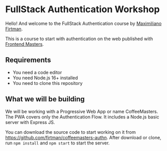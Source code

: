# FullStack Authentication Workshop

Hello! And welcome to the FullStack Authentication course by [Maximiliano Firtman](https://twitter.com/firt).

This is a course to start with authentication on the web published with [Frontend Masters](https://www.frontendmasters.com/).

## Requirements

- You need a code editor
- You need Node.js 16+ installed
- You need to clone this repository

## What we will be building

We will be working with a Progressive Web App or name CoffeeMasters. The PWA covers only the Authentication Flow. It includes a Node.js basic server with Express JS.

You can download the source code to start working on it from https://github.com/firtman/coffeemasters-authn. After download or clone, run `npm install` and `npm start` to start the server.
